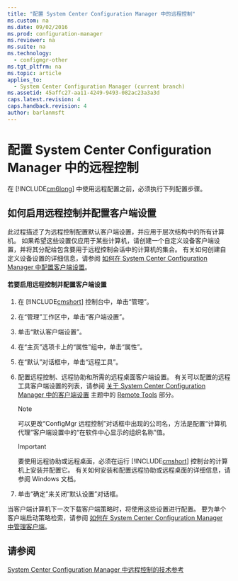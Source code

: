 ```yaml
---
title: "配置 System Center Configuration Manager 中的远程控制"
ms.custom: na
ms.date: 09/02/2016
ms.prod: configuration-manager
ms.reviewer: na
ms.suite: na
ms.technology: 
  - configmgr-other
ms.tgt_pltfrm: na
ms.topic: article
applies_to: 
  - System Center Configuration Manager (current branch)
ms.assetid: 45affc27-aa11-4249-9493-082ac23a3a3d
caps.latest.revision: 4
caps.handback.revision: 4
author: barlanmsft
---
```

# 配置 System Center Configuration Manager 中的远程控制
在 [!INCLUDE[cm6long](../LocTest/includes/cm6long_md.md)] 中使用远程配置之前，必须执行下列配置步骤。  
  
## 如何启用远程控制并配置客户端设置  
 此过程描述了为远程控制配置默认客户端设置，并应用于层次结构中的所有计算机。 如果希望这些设置仅应用于某些计算机，请创建一个自定义设备客户端设置，并将其分配给包含要用于远程控制会话中的计算机的集合。 有关如何创建自定义设备设置的详细信息，请参阅 [如何在 System Center Configuration Manager 中配置客户端设置](../LocTest/How-to-configure-client-settings-in-System-Center-Configuration-Manager.md)。  
  
#### 若要启用远程控制并配置客户端设置  
  
1.  在 [!INCLUDE[cmshort](../LocTest/includes/cmshort_md.md)] 控制台中，单击“管理”。  
  
2.  在“管理”工作区中，单击“客户端设置”。  
  
3.  单击“默认客户端设置”。  
  
4.  在“主页”选项卡上的“属性”组中，单击“属性”。  
  
5.  在“默认”对话框中，单击“远程工具”。  
  
6.  配置远程控制、远程协助和所需的远程桌面客户端设置。 有关可以配置的远程工具客户端设置的列表，请参阅 [关于 System Center Configuration Manager 中的客户端设置](../LocTest/About-client-settings-in-System-Center-Configuration-Manager.md) 主题中的 [Remote Tools](../LocTest/About-client-settings-in-System-Center-Configuration-Manager.md#BKMK_RemoteToolsDeviceSettings) 部分。  
  
    > [!NOTE]  
    >  可以更改“ConfigMgr 远程控制”对话框中出现的公司名，方法是配置“计算机代理”客户端设置中的“在软件中心显示的组织名称”值。  
  
    > [!IMPORTANT]  
    >  要使用远程协助或远程桌面，必须在运行 [!INCLUDE[cmshort](../LocTest/includes/cmshort_md.md)] 控制台的计算机上安装并配置它。 有关如何安装和配置远程协助或远程桌面的详细信息，请参阅 Windows 文档。  
  
7.  单击“确定”来关闭“默认设置”对话框。  
  
 当客户端计算机下一次下载客户端策略时，将使用这些设置进行配置。 要为单个客户端启动策略检索，请参阅 [如何在 System Center Configuration Manager 中管理客户端](../LocTest/How-to-manage-clients-in-System-Center-Configuration-Manager.md)。  
  
## 请参阅  
 [System Center Configuration Manager 中远程控制的技术参考](../LocTest/Remote-control-technical-reference-for-System-Center-Configuration-Manager.md)